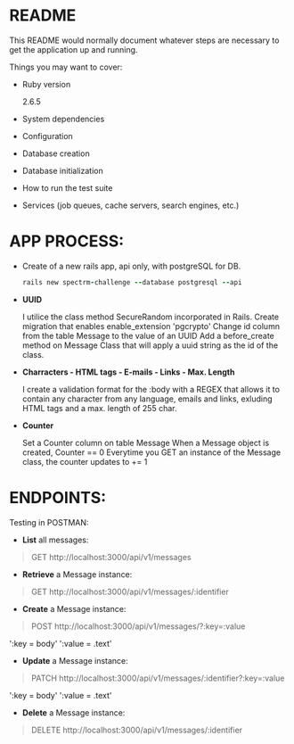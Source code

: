 # README

This README would normally document whatever steps are necessary to get the
application up and running.

Things you may want to cover:

* Ruby version

  2.6.5

* System dependencies

* Configuration

* Database creation

* Database initialization

* How to run the test suite

* Services (job queues, cache servers, search engines, etc.)


# APP PROCESS:

- Create of a new rails app, api only, with postgreSQL for DB.

  ```ruby
  rails new spectrm-challenge --database postgresql --api
  ```

- **UUID**

  I utilice the class method SecureRandom incorporated in Rails.
  Create migration that enables enable_extension 'pgcrypto'
  Change id column from the table Message to the value of an UUID
  Add a before_create method on Message Class that will apply a uuid string as the id of the class.

- **Charracters - HTML tags - E-mails - Links - Max. Length**

  I create a validation format for the :body with a REGEX that allows it to contain
  any character from any language, emails and links, exluding HTML tags and a max.
  length of 255 char.

- **Counter**

  Set a Counter column on table Message
  When a Message object is created, Counter == 0
  Everytime you GET an instance of the Message class, the counter updates to += 1




# ENDPOINTS:

  Testing in POSTMAN:

  - **List** all messages:

  > GET http://localhost:3000/api/v1/messages

  - **Retrieve** a Message instance:

  > GET http://localhost:3000/api/v1/messages/:identifier

  - **Create** a Message instance:

  > POST http://localhost:3000/api/v1/messages/?:key=:value

  ':key   = body'
  ':value = .text'

  - **Update** a Message instance:

  > PATCH http://localhost:3000/api/v1/messages/:identifier?:key=:value

  ':key   = body'
  ':value = .text'

  - **Delete** a Message instance:

  > DELETE http://localhost:3000/api/v1/messages/:identifier


